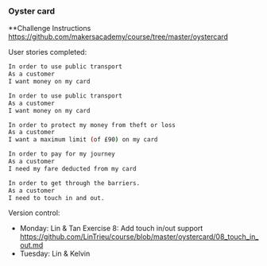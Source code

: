 ### Oyster card


**Challenge Instructions
https://github.com/makersacademy/course/tree/master/oystercard

User stories completed:

```bash
In order to use public transport
As a customer
I want money on my card
```
```bash
In order to use public transport
As a customer
I want money on my card
```

```bash
In order to protect my money from theft or loss
As a customer
I want a maximum limit (of £90) on my card
```

```bash
In order to pay for my journey
As a customer
I need my fare deducted from my card
```
```bash
In order to get through the barriers.
As a customer
I need to touch in and out.
```

Version control:
- Monday: Lin & Tan
          Exercise 8: Add touch in/out support
          https://github.com/LinTrieu/course/blob/master/oystercard/08_touch_in_out.md
- Tuesday: Lin & Kelvin
        